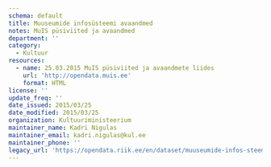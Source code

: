 ```yaml
---
schema: default
title: Muuseumide infosüsteemi avaandmed
notes: MuIS püsiviited ja avaandmed
department: ''
category:
  - Kultuur
resources:
  - name: 25.03.2015 MuIS püsiviited ja avaandmete liides
    url: 'http://opendata.muis.ee'
    format: HTML
license: ''
update_freq: ''
date_issued: 2015/03/25
date_modified: 2015/03/25
organization: Kultuuriministeerium
maintainer_name: Kadri Nigulas
maintainer_email: kadri.nigulas@kul.ee
maintainer_phone: ''
legacy_url: 'https://opendata.riik.ee/en/dataset/muuseumide-infos-steemi-avaandmed'
---
```

